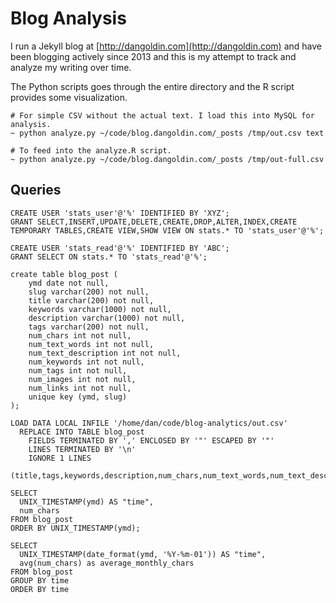 # Blog Analysis

I run a Jekyll blog at [http://dangoldin.com](http://dangoldin.com) and have been blogging actively since 2013 and this is my attempt to track and analyze my writing over time.

The Python scripts goes through the entire directory and the R script provides some visualization.

```
# For simple CSV without the actual text. I load this into MySQL for analysis. 
~ python analyze.py ~/code/blog.dangoldin.com/_posts /tmp/out.csv text

# To feed into the analyze.R script.
~ python analyze.py ~/code/blog.dangoldin.com/_posts /tmp/out-full.csv
```

## Queries

```
CREATE USER 'stats_user'@'%' IDENTIFIED BY 'XYZ';
GRANT SELECT,INSERT,UPDATE,DELETE,CREATE,DROP,ALTER,INDEX,CREATE TEMPORARY TABLES,CREATE VIEW,SHOW VIEW ON stats.* TO 'stats_user'@'%';

CREATE USER 'stats_read'@'%' IDENTIFIED BY 'ABC';
GRANT SELECT ON stats.* TO 'stats_read'@'%';

create table blog_post (
    ymd date not null,
    slug varchar(200) not null,
    title varchar(200) not null,
    keywords varchar(1000) not null,
    description varchar(1000) not null,
    tags varchar(200) not null,
    num_chars int not null,
    num_text_words int not null,
    num_text_description int not null,
    num_keywords int not null,
    num_tags int not null,
    num_images int not null,
    num_links int not null,
    unique key (ymd, slug)
);

LOAD DATA LOCAL INFILE '/home/dan/code/blog-analytics/out.csv'
  REPLACE INTO TABLE blog_post
    FIELDS TERMINATED BY ',' ENCLOSED BY '"' ESCAPED BY '"'
    LINES TERMINATED BY '\n'
    IGNORE 1 LINES
    (title,tags,keywords,description,num_chars,num_text_words,num_text_description,num_keywords,num_tags,num_images,num_links,ymd,slug);

SELECT
  UNIX_TIMESTAMP(ymd) AS "time",
  num_chars
FROM blog_post
ORDER BY UNIX_TIMESTAMP(ymd);

SELECT
  UNIX_TIMESTAMP(date_format(ymd, '%Y-%m-01')) AS "time",
  avg(num_chars) as average_monthly_chars
FROM blog_post
GROUP BY time
ORDER BY time
```
